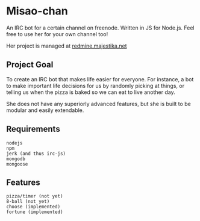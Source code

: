 # Misao-chan

An IRC bot for a certain channel on freenode. Written in JS for Node.js. Feel
free to use her for your own channel too!

Her project is managed at [redmine.majestika.net](http://redmine.majestika.net/projects/misao-chan/)

## Project Goal

To create an IRC bot that makes life easier for everyone. For instance, a bot
to make important life decisions for us by randomly picking at things, or
telling us when the pizza is baked so we can eat to live another day.

She does not have any superiorly advanced features, but she is built to be
modular and easily extendable.

## Requirements

    nodejs
    npm
    jerk (and thus irc-js)
    mongodb
    mongoose 

## Features

    pizza/timer (not yet)
    8-ball (not yet)
    choose (implemented)
    fortune (implemented)
